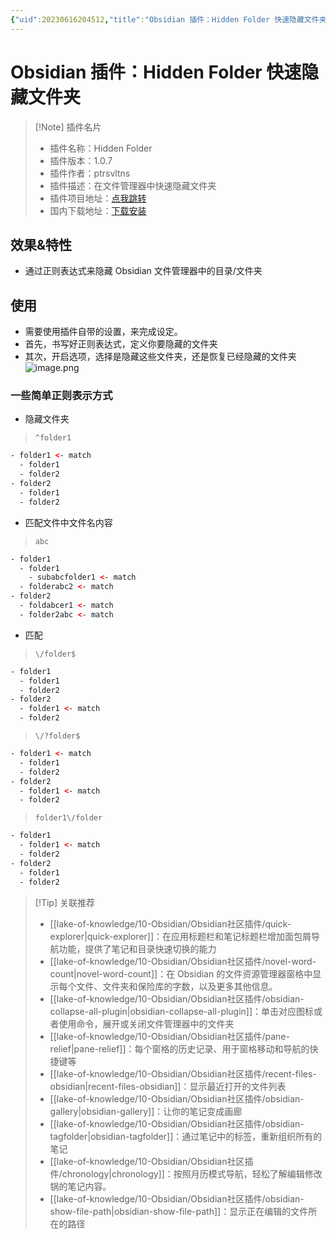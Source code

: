 ```yaml
---
{"uid":20230616204512,"title":"Obsidian 插件：Hidden Folder 快速隐藏文件夹","tags":["Obsidian","插件","隐藏","文件管理"],"description":"Obsidian 插件：Hidden Folder 快速隐藏文件夹","author":"OS","type":"basic","draft":false,"editable":false,"modified":20230705145020,"dg-publish":true,"permalink":"/lake-of-knowledge/10-obsidian/obsidian/hidden-folder-obsidian/","dgPassFrontmatter":true}
---
```



# Obsidian 插件：Hidden Folder 快速隐藏文件夹

> [!Note] 插件名片
> - 插件名称：Hidden Folder
> - 插件版本：1.0.7
> - 插件作者：ptrsvltns
> - 插件描述：在文件管理器中快速隐藏文件夹
> - 插件项目地址：[点我跳转](https://github.com/ptrsvltns/hidden-folder-obsidian)
> - 国内下载地址：[下载安装](https://pkmer.cn/products/plugin/pluginMarket/?hidden-folder-obsidian)

## 效果&特性

- 通过正则表达式来隐藏 Obsidian 文件管理器中的目录/文件夹

## 使用

- 需要使用插件自带的设置，来完成设定。
- 首先，书写好正则表达式，定义你要隐藏的文件夹
- 其次，开启选项，选择是隐藏这些文件夹，还是恢复已经隐藏的文件夹
![image.png](https://cdn.pkmer.cn/images/20230616211439.png!pkmer)

### 一些简单正则表示方式

- 隐藏文件夹

> `^folder1`

```html
- folder1 <- match
  - folder1
  - folder2
- folder2
  - folder1
  - folder2
```

- 匹配文件中文件名内容

> `abc`

```html
- folder1
  - folder1
    - subabcfolder1 <- match
  - folderabc2 <- match
- folder2
  - foldabcer1 <- match
  - folder2abc <- match
```

- 匹配

> `\/folder$`

```html
- folder1
  - folder1
  - folder2
- folder2
  - folder1 <- match
  - folder2
```

> `\/?folder$`

```html
- folder1 <- match
  - folder1
  - folder2
- folder2
  - folder1 <- match
  - folder2
```

> `folder1\/folder`

```html
- folder1
  - folder1 <- match
  - folder2
- folder2
  - folder1
  - folder2
```

>[!Tip] 关联推荐
> - [[lake-of-knowledge/10-Obsidian/Obsidian社区插件/quick-explorer\|quick-explorer]]：在应用标题栏和笔记标题栏增加面包屑导航功能，提供了笔记和目录快速切换的能力
> - [[lake-of-knowledge/10-Obsidian/Obsidian社区插件/novel-word-count\|novel-word-count]]：在 Obsidian 的文件资源管理器窗格中显示每个文件、文件夹和保险库的字数，以及更多其他信息。
> - [[lake-of-knowledge/10-Obsidian/Obsidian社区插件/obsidian-collapse-all-plugin\|obsidian-collapse-all-plugin]]：单击对应图标或者使用命令，展开或关闭文件管理器中的文件夹
> - [[lake-of-knowledge/10-Obsidian/Obsidian社区插件/pane-relief\|pane-relief]]：每个窗格的历史记录、用于窗格移动和导航的快捷键等
> - [[lake-of-knowledge/10-Obsidian/Obsidian社区插件/recent-files-obsidian\|recent-files-obsidian]]：显示最近打开的文件列表
> - [[lake-of-knowledge/10-Obsidian/Obsidian社区插件/obsidian-gallery\|obsidian-gallery]]：让你的笔记变成画廊
> - [[lake-of-knowledge/10-Obsidian/Obsidian社区插件/obsidian-tagfolder\|obsidian-tagfolder]]：通过笔记中的标签，重新组织所有的笔记
> - [[lake-of-knowledge/10-Obsidian/Obsidian社区插件/chronology\|chronology]]：按照月历模式导航，轻松了解编辑修改锅的笔记内容。
> - [[lake-of-knowledge/10-Obsidian/Obsidian社区插件/obsidian-show-file-path\|obsidian-show-file-path]]：显示正在编辑的文件所在的路径